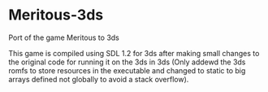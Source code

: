# Meritous-3ds
Port of the game Meritous to 3ds


This game is compiled using SDL 1.2 for 3ds after making small changes to the original code for running it on the 3ds in 3ds (Only addewd the 3ds romfs to store resources in the executable and changed to static to big arrays defined not globally to avoid a stack overflow). 
